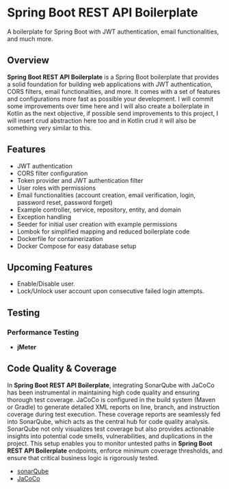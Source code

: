 # Spring Boot REST API Boilerplate

A boilerplate for Spring Boot with JWT authentication, email functionalities, and
much more.

## Overview

**Spring Boot REST API Boilerplate** is a Spring Boot boilerplate that
provides a solid foundation for building web applications with
JWT authentication, CORS filters, email functionalities, and more.
It comes with a set of features and configurations more fast as possible your development.
I will commit some improvements over time here and I will also
create a boilerplate in Kotlin as the next objective,
if possible send improvements to this project, I will insert crud abstraction here too and in Kotlin crud it will also
be something very similar to this.

## Features

- JWT authentication
- CORS filter configuration
- Token provider and JWT authentication filter
- User roles with permissions
- Email functionalities (account creation, email verification, login, password reset, password forget)
- Example controller, service, repository, entity, and domain
- Exception handling
- Seeder for initial user creation with example permissions
- Lombok for simplified mapping and reduced boilerplate code
- Dockerfile for containerization
- Docker Compose for easy database setup

## Upcoming Features

- Enable/Disable user.
- Lock/Unlock user account upon consecutive failed login attempts.

## Testing

### Performance Testing

- **jMeter**

## Code Quality & Coverage

In **Spring Boot REST API Boilerplate**, integrating SonarQube with JaCoCo has been instrumental in maintaining high code
quality and ensuring thorough test coverage. JaCoCo is configured in the build system (Maven or Gradle) to generate
detailed XML reports on line, branch, and instruction coverage during test execution. These coverage reports are
seamlessly fed into SonarQube, which acts as the central hub for code quality analysis. SonarQube not only visualizes
test coverage but also provides actionable insights into potential code smells, vulnerabilities, and duplications in the
project. This setup enables you to monitor untested paths in **Spring Boot REST API Boilerplate** endpoints, enforce minimum coverage
thresholds, and ensure that critical business logic is rigorously tested.

- [sonarQube](https://www.sonarsource.com/products/sonarqube/)
- [JaCoCo](https://www.eclemma.org/jacoco/)
